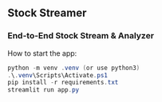 ## Stock Streamer
### End-to-End Stock Stream & Analyzer

How to start the app:

```powershell
python -m venv .venv (or use python3)
.\.venv\Scripts\Activate.ps1
pip install -r requirements.txt
streamlit run app.py
```
